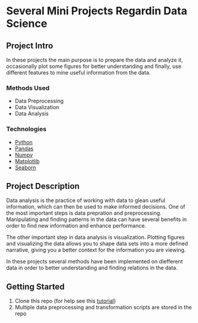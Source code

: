 # Several Mini Projects Regardin Data Science


## Project Intro
In these projects the main purpose is to prepare the data and analyze it, occasionally plot some figures for better understanding and finally, use different features to mine useful information from the data.

### Methods Used
* Data Preprocessing
* Data Visualization
* Data Analysis

### Technologies
* [Python](https://www.python.org/)
* [Pandas](https://pandas.pydata.org/)
* [Numpy](https://numpy.org/)
* [Matplotlib](https://matplotlib.org/)
* [Seaborn](https://seaborn.pydata.org/)

## Project Description
Data analysis is the practice of working with data to glean useful information, which can then be used to make informed decisions.
One of the most important steps is data prepration and preprocessing. Manipulating and finding patterns in the data can have several benefits in order to find new information and enhance performance.

The other important step in data analysis is visualization. Plotting figures and visualizing the data allows you to shape data sets into a more defined narrative, giving you a better context for the information you are viewing.

In these projects several methods have been implemented on diefferent data in order to better understanding and finding relations in the data.


## Getting Started

1. Clone this repo (for help see this [tutorial](https://help.github.com/articles/cloning-a-repository/))
2. Multiple data preprocessing and transformation scripts are stored in the repo


